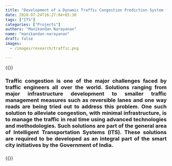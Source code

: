 ```yaml
---
title: "Development of a Dynamic Traffic Congestion Prediction System for Indian Cities"
date: 2020-07-24T16:27:04+05:30
tags: ["ITS"]
categories: ["Projects"]
authors: "Manikandan Narayanan"
name: "manikandan-narayanan"
draft: false
images:
  - /images/research/traffic.png

---
```


{{<rawhtml>}} 
<div align="justify">
<h3>
	Traffic congestion is one of the major challenges faced by traffic engineers all over the world. Solutions ranging from major infrastructure development to smaller traffic management measures such as reversible lanes and one way roads are being tried out to address this problem. One such solution to alleviate congestion, with minimal infrastructure, is to manage the traffic in real time using advanced technologies and methodologies. Such solutions are part of the general area of Intelligent Transportation Systems (ITS). These solutions are required to be developed as an integral part of the smart city initiatives by the Government of India.
<h3>
</div>
{{</rawhtml>}}
